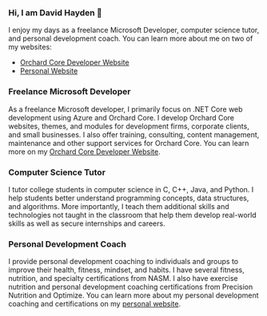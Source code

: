 ### Hi, I am David Hayden 👋

I enjoy my days as a freelance Microsoft Developer, computer science tutor, and personal development coach. You can learn more about me on two of my websites:

- [Orchard Core Developer Website](https://www.orchardcore.io/about)
- [Personal Website](https://www.davidhayden.me/about)

### Freelance Microsoft Developer

As a freelance Microsoft developer, I primarily focus on .NET Core web development using Azure and Orchard Core. I develop Orchard Core websites, themes, and modules for development firms, corporate clients, and small businesses. I also offer training, consulting, content management, maintenance and other support services for Orchard Core. You can learn more on my [Orchard Core Developer Website](https://www.orchardcore.io).

### Computer Science Tutor

I tutor college students in computer science in C, C++, Java, and Python. I help students better understand programming concepts, data structures, and algorithms. More importantly, I teach them additional skills and technologies not taught in the classroom that help them develop real-world skills as well as secure internships and careers.

### Personal Development Coach

I provide personal development coaching to individuals and groups to improve their health, fitness, mindset, and habits. I have several fitness, nutrition, and specialty certifications from NASM. I also have exercise nutrition and personal development coaching certifications from Precision Nutrition and Optimize. You can learn more about my personal development coaching and certifications on my [personal website](https://www.davidhayden.me/about).
